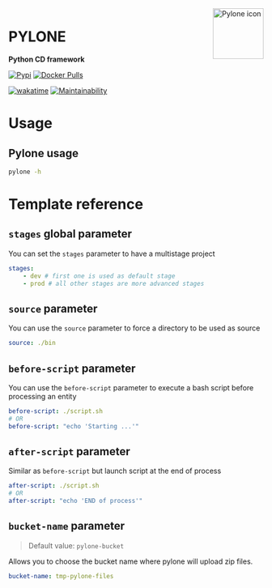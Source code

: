 <img src="https://emojipedia-us.s3.dualstack.us-west-1.amazonaws.com/thumbs/120/google/223/tokyo-tower_1f5fc.png" width="100" height="100" align="right" alt="Pylone icon">

# PYLONE

**Python CD framework**

[![Pypi](https://badgen.net/pypi/v/pylone)](https://pypi.org/project/pylone/)
[![Docker Pulls](https://badgen.net/docker/pulls/plsr/pylone?icon=docker&label=pulls)](https://hub.docker.com/r/plsr/pylone/)

[![wakatime](https://wakatime.com/badge/github/mathix420/pylone.svg)](https://wakatime.com/badge/github/mathix420/pylone)
[![Maintainability](https://api.codeclimate.com/v1/badges/fc078176e896556db324/maintainability)](https://codeclimate.com/github/mathix420/pylone/maintainability)

# Usage

## Pylone usage

```bash
pylone -h
```

# Template reference

## `stages` global parameter

You can set the `stages` parameter to have a multistage project
```yaml
stages:
    - dev # first one is used as default stage
    - prod # all other stages are more advanced stages
```

## `source` parameter

You can use the `source` parameter to force a directory to be used as source
```yaml
source: ./bin
```

## `before-script` parameter

You can use the `before-script` parameter to execute a bash script before processing an entity
```yaml
before-script: ./script.sh
# OR
before-script: "echo 'Starting ...'"
```

## `after-script` parameter

Similar as `before-script` but launch script at the end of process
```yaml
after-script: ./script.sh
# OR
after-script: "echo 'END of process'"
```

## `bucket-name` parameter

> Default value: `pylone-bucket`

Allows you to choose the bucket name where pylone will upload zip files.
```yaml
bucket-name: tmp-pylone-files
```
